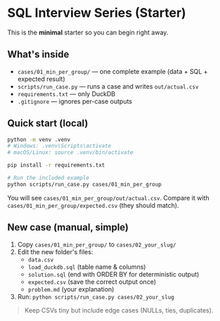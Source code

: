 # SQL Interview Series (Starter)

This is the **minimal** starter so you can begin right away.

## What's inside
- `cases/01_min_per_group/` — one complete example (data + SQL + expected result)
- `scripts/run_case.py` — runs a case and writes `out/actual.csv`
- `requirements.txt` — only DuckDB
- `.gitignore` — ignores per-case outputs

## Quick start (local)
```bash
python -m venv .venv
# Windows: .venv\Scripts\activate
# macOS/Linux: source .venv/bin/activate

pip install -r requirements.txt

# Run the included example
python scripts/run_case.py cases/01_min_per_group
```

You will see `cases/01_min_per_group/out/actual.csv`.
Compare it with `cases/01_min_per_group/expected.csv` (they should match).

## New case (manual, simple)
1. Copy `cases/01_min_per_group/` to `cases/02_your_slug/`
2. Edit the new folder's files:
   - `data.csv`
   - `load_duckdb.sql` (table name & columns)
   - `solution.sql` (end with ORDER BY for deterministic output)
   - `expected.csv` (save the correct output once)
   - `problem.md` (your explanation)
3. Run: `python scripts/run_case.py cases/02_your_slug`

> Keep CSVs tiny but include edge cases (NULLs, ties, duplicates).
